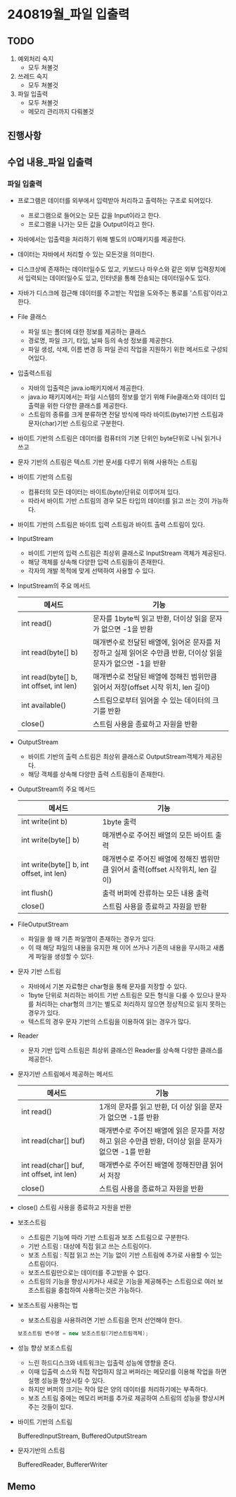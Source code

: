 # 240819월_파일 입출력

## TODO

1. 예외처리 숙지
   * 모두 쳐볼것
2. 쓰레드 숙지
   * 모두 쳐볼것
3. 파일 입출력
   * 모두 쳐볼것
   * 메모리 관리까지 다뤄볼것

## 진행사항

## 수업 내용_파일 입출력

### 파일 입출력

* 프로그램은 데이터를 외부에서 입력받아 처리하고 출력하는 구조로 되어있다.

  * 프로그램으로 들어오는 모든 값을 Input이라고 한다.
  * 프로그램을 나가는 모든 값을 Output이라고 한다.

* 자바에서는 입출력을 처리하기 위해 별도의 I/O패키지를 제공한다.

* 데이터는 자바에서 처리할 수 있는 모든것을 의미한다.

* 디스크상에 존재하는 데이터일수도 있고, 키보드나 마우스와 같은 외부 입력장치에서 입력되는 데이터일수도 있고, 인터넷을 통해 전송되는 데이터일수도 있다.

* 자바가 디스크에 접근해 데이터를 주고받는 작업을 도와주는 통로를 '스트림'이라고 한다.

* File 클래스

  * 파일 또는 폴더에 대한 정보를 제공하는 클래스
  * 경로명, 파일 크기, 타입, 날짜 등의 속성 정보를 제공한다.
  * 파일 생성, 삭제, 이름 변경 등 파일 관리 작업을 지원하기 위한 메서드로 구성되어있다.

* 입출력스트림

  * 자바의 입출력은 java.io패키지에서 제공한다.
  * java.io 패키지에서는 파일 시스템의 정보를 얻기 위해 File클래스와 데이터 입출력을 위한 다양한 클래스를 제공한다.
  * 스트림의 종류를 크게 분류하면 전달 방식에 따라 바이트(byte)기반 스트림과 문자(char)기반 스트림으로 구분한다.

* 바이트 기반의 스트림은 데이터를 컴퓨터의 기본 단위인 byte단위로 나눠 읽거나 쓰고

* 문자 기반의 스트림은 텍스트 기반 문서를 다루기 위해 사용하는 스트림

* 바이트 기반의 스트림

  * 컴퓨터의 모든 데이터는 바이트(byte)단위로 이루어져 있다.
  * 따라서 바이트 기반 스트림의 경우 모든 타입의 데이터를 읽고 쓰는 것이 가능하다.

* 바이트 기반의 스트림은 바이트 입력 스트림과 바이트 출력 스트림이 있다.

* InputStream

  * 바이트 기반의 입력 스트림은 최상위 클래스로 InputStream 객체가 제공된다.
  * 해당 객체를 상속해 다양한 입력 스트림들이 존재한다.
  * 각자의 개발 목적에 맞게 선택하여 사용할 수 있다.

* InputStream의 주요 메서드

  | 메서드                                  | 기능                                                         |
  | --------------------------------------- | ------------------------------------------------------------ |
  | int read()                              | 문자를 1byte씩 읽고 반환, 더이상 읽을 문자가 없으면 -1을 반환 |
  | int read(byte[] b)                      | 매개변수로 전달된 배열에, 읽어온 문자를 저장하고 실제 읽어온 수만큼 반환, 더이상 읽을 문자가 없으면 -1을 반환 |
  | int read(byte[] b, int offset, int len) | 매개변수로 전달된 배열에 정해진 범위만큼 읽어서 저장(offset 시작 위치, len 길이) |
  | int available()                         | 스트림으로부터 읽어올 수 있는 데이터의 크기를 반환           |
  | close()                                 | 스트림 사용을 종료하고 자원을 반환                           |

* OutputStream

  * 바이트 기반의 출력 스트림은 최상위 클래스로 OutputStream객체가 제공된다.
  * 해당 객체를 상속해 다양한 출력 스트림들이 존재한다.

* OutputStream의 주요 메서드

  | 메서드                                   | 기능                                                         |
  | ---------------------------------------- | ------------------------------------------------------------ |
  | int write(int b)                         | 1byte 출력                                                   |
  | int write(byte[] b)                      | 매개변수로 주어진 배열의 모든 바이트 출력                    |
  | int write(byte[] b, int offset, int len) | 매개변수로 주어진 배열에 정해진 범위만큼 읽어서 출력(offset 시작위치, len 길이) |
  | int flush()                              | 출력 버퍼에 잔류하는 모든 내용 출력                          |
  | close()                                  | 스트림 사용을 종료하고 자원을 반환                           |

* FileOutputStream

  * 파일을 쓸 때 기존 파일명이 존재하는 경우가 있다.
  * 이 때 해당 파일의 내용을 유지한 채 이어 쓰거나 기존의 내용을 무시하고 새롭게 파일을 생성할 수 있다.

* 문자 기반 스트림

  * 자바에서 기본 자료형은 char형을 통해 문자를 저장할 수 있다.
  * 1byte 단위로 처리하는 바이트 기반 스트림은 모든 형식을 다룰 수 있으나 문자를 처리하는 char형의 크기는 별도로 처리하지 않으면 정상적으로 읽지 못하는 경우가 있다.
  * 텍스트의 경우 문자 기반의 스트림을 이용하여 읽는 경우가 많다.

* Reader

  * 문자 기반 입력 스트림은 최상위 클래스인 Reader를 상속해 다양한 클래스를 제공한다.

* 문자기반 스트림에서 제공하는 메서드

  | 메서드                                    | 기능                                                         |
  | ----------------------------------------- | ------------------------------------------------------------ |
  | int read()                                | 1개의 문자를 읽고 반환, 더 이상 읽을 문자가 없으면 -1를 반환 |
  | int read(char[] buf)                      | 매개변수로 주어진 배열에 읽은 문자를 저장하고 읽은 수만큼 반환, 더이상 읽을 문자가 없으면 -1를 반환 |
  | int read(char[] buf, int offset, int len) | 매개변수로 주어진 배열에 정해진만큼 읽어서 저장              |
  | close()                                   | 스트림 사용을 종료하고 자원을 반환                           |

* close() 스트림 사용을 종료하고 자원을 반환

* 보조스트림

  * 스트림은 기능에 따라 기반 스트림과 보조 스트림으로 구분한다.
  * 기반 스트림 : 대상에 직접 읽고 쓰는 스트림이다.
  * 보조 스트림 : 직접 읽고 쓰는 기능 없이 기반 스트림에 추가로 사용할 수 있는 스트림이다.
  * 보조스트림만으로는 데이터를 주고받을 수 없다.
  * 스트림의 기능을 향상시키거나 새로운 기능을 제공해주는 스트림으로 여러 보조스트림을 중첩하여 사용하는것은 가능하다.

* 보조스트림 사용하는 법

  * 보조스트림을 사용하려면 기반 스트림을 먼저 선언해야 한다.

  ```java
  보조스트림 변수명 = new 보조스트림(기반스트림객체);
  ```

* 성능 향상 보조스트림

  * 느린 하드디스크와 네트워크는 입출력 성능에 영향을 준다.
  * 이때 입출력 소스와 직접 작업하지 않고 버퍼라는 메모리를 이용해 작업을 하면 실행 성능을 향상시킬 수 있다.
  * 하지만 버퍼의 크기는 작아 많은 양의 데이터를 처리하기에는 부족하다.
  * 보조 스트림 중에는 메모리 버퍼를 추가로 제공하여 스트림의 성능을 향상시켜주는 것들이 있다.

* 바이트 기반의 스트림

  BufferedInputStream, BufferedOutputStream

* 문자기반의 스트림

  BufferedReader, BuffererWriter

## Memo

